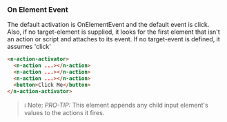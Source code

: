 ### On Element Event

The default activation is OnElementEvent and the default event is click. Also, if no target-element is supplied, it looks for the first element that isn't an action or script and attaches to its event. If no target-event is defined, it assumes 'click'

```html
<n-action-activator>
  <n-action ...></n-action>
  <n-action ...></n-action>
  <n-action ...></n-action>
  <button>Click Me</button>
</n-action-activator>
```

> ℹ️ Note: _PRO-TIP:_ This element appends any child input element's values to the actions it fires.